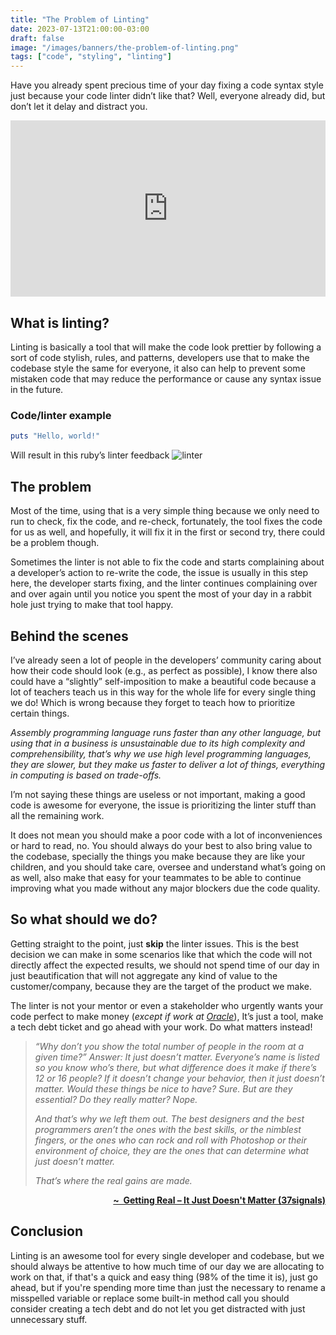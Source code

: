 ```yaml
---
title: "The Problem of Linting"
date: 2023-07-13T21:00:00-03:00
draft: false
image: "/images/banners/the-problem-of-linting.png"
tags: ["code", "styling", "linting"]
---
```


Have you already spent precious time of your day fixing a code syntax style just because your code linter didn’t like that? Well, everyone already did, but don’t let it delay and distract you.

<div style="width:100%;height:0;padding-bottom:56%;position:relative;"><iframe src="https://giphy.com/embed/woWQA2I7xqRMI" width="100%" height="100%" style="position:absolute" frameBorder="0" class="giphy-embed" allowFullScreen></iframe></div>

## What is linting?

Linting is basically a tool that will make the code look prettier by following a sort of code stylish, rules, and patterns, developers use that to make the codebase style the same for everyone, it also can help to prevent some mistaken code that may reduce the performance or cause any syntax issue in the future.

### Code/linter example

```ruby
puts "Hello, world!"
```
Will result in this ruby’s linter feedback
![linter](/images/the-problem-of-linting/rubocop.png "Linter feedback")

## The problem

Most of the time, using that is a very simple thing because we only need to run to check, fix the code, and re-check, fortunately, the tool fixes the code for us as well, and hopefully, it will fix it in the first or second try, there could be a problem though.

Sometimes the linter is not able to fix the code and starts complaining about a developer’s action to re-write the code, the issue is usually in this step here, the developer starts fixing, and the linter continues complaining over and over again until you notice you spent the most of your day in a rabbit hole just trying to make that tool happy.

## Behind the scenes

I’ve already seen a lot of people in the developers’ community caring about how their code should look (e.g., as perfect as possible), I know there also could have a “slightly” self-imposition to make a beautiful code because a lot of teachers teach us in this way for the whole life for every single thing we do! Which is wrong because they forget to teach how to prioritize certain things.

*Assembly programming language runs faster than any other language, but using that in a business is unsustainable due to its high complexity and comprehensibility, that’s why we use high level programming languages, they are slower, but they make us faster to deliver a lot of things, everything in computing is based on trade-offs.*

I’m not saying these things are useless or not important, making a good code is awesome for everyone, the issue is prioritizing the linter stuff than all the remaining work.

It does not mean you should make a poor code with a lot of inconveniences or hard to read, no. You should always do your best to also bring value to the codebase, specially the things you make because they are like your children, and you should take care, oversee and understand what’s going on as well, also make that easy for your teammates to be able to continue improving what you made without any major blockers due the code quality.

## So what should we do?

Getting straight to the point, just **skip** the linter issues. This is the best decision we can make in some scenarios like that which the code will not directly affect the expected results, we should not spend time of our day in just beautification that will not aggregate any kind of value to the customer/company, because they are the target of the product we make.

The linter is not your mentor or even a stakeholder who urgently wants your code perfect to make money (*except if work at [Oracle](https://www.oracle.com/br/java/)*), It’s just a tool, make a tech debt ticket and go ahead with your work. Do what matters instead!

> *“Why don’t you show the total number of people in the room at a given time?” Answer: It just doesn’t matter. Everyone’s name is listed so you know who’s there, but what difference does it make if there’s 12 or 16 people? If it doesn’t change your behavior, then it just doesn’t matter.*
> *Would these things be nice to have? Sure. But are they essential? Do they really matter? Nope.*
>
> *And that’s why we left them out. The best designers and the best programmers aren’t the ones with the best skills, or the nimblest fingers, or the ones who can rock and roll with Photoshop or their environment of choice, they are the ones that can determine what just doesn’t matter.*
>
> *That’s where the real gains are made.*
<p style="text-align: right">
  <strong><a href="https://basecamp.com/gettingreal/05.2-it-just-doesnt-matter" target="_blank">~&nbsp; Getting Real – It Just Doesn't Matter (37signals)</a></strong>
</p>

## Conclusion

Linting is an awesome tool for every single developer and codebase, but we should always be attentive to how much time of our day we are allocating to work on that, if that's a quick and easy thing (98% of the time it is), just go ahead, but if you're spending more time than just the necessary to rename a misspelled variable or replace some built-in method call you should consider creating a tech debt and do not let you get distracted with just unnecessary stuff.
